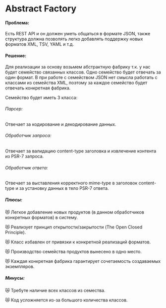 # Abstract Factory

#### Проблема:

Есть REST API и он должен уметь общаться в формате JSON, также структура должна
позволять легко добавлять поддержку новых форматов XML, TSV, YAML и т.д.

#### Решение:

Для реализации за основу возьмем абстрактную фабрику т.к. у нас будет
семейство связанных классов. Одно семейство будет отвечать за один формат.
В при работе с семейством JSON нет смысла работать с классами из семейства XML,
поэтому за каждое семейство будет отвечать конкретная фабрика.

Семейство будет иметь 3 класса:

###### Парсер:

Отвечает за кодирование и декодирование данных.

###### Обработчик запроса:

Отвечает за валидацию content-type заголовка и извлечение контента из PSR-7 запроса.

###### Обработчик ответа:

Отвечает за выставления корректного mime-type в заголовок content-type и за установку данных
в тело PSR-7 ответа.

##### Плюсы:

😻 Легкое добавление новых продуктов (в данном обработчиков конкретных форматов) в систему.

😻 Реализует принцип открытости/закрытости (The Open Closed Principle).

😻 Класс избавлен от привязки к конкретной реализаций форматов.

😻 Производство семейства продуктов вынесено в одно место.

😻 Каждая конкретная фабрика гарантирует сочетаемость создаваемых экземпляров.

##### Минусы:

😿 Требуте наличие всех классов из семества.

😿 Код усложняется из-за большого количества классов.